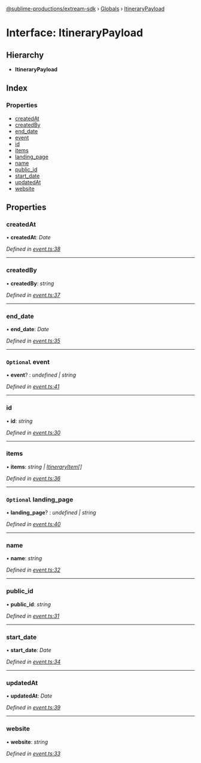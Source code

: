 [@sublime-productions/extream-sdk](../README.md) › [Globals](../globals.md) › [ItineraryPayload](itinerarypayload.md)

# Interface: ItineraryPayload

## Hierarchy

* **ItineraryPayload**

## Index

### Properties

* [createdAt](itinerarypayload.md#createdat)
* [createdBy](itinerarypayload.md#createdby)
* [end_date](itinerarypayload.md#end_date)
* [event](itinerarypayload.md#optional-event)
* [id](itinerarypayload.md#id)
* [items](itinerarypayload.md#items)
* [landing_page](itinerarypayload.md#optional-landing_page)
* [name](itinerarypayload.md#name)
* [public_id](itinerarypayload.md#public_id)
* [start_date](itinerarypayload.md#start_date)
* [updatedAt](itinerarypayload.md#updatedat)
* [website](itinerarypayload.md#website)

## Properties

###  createdAt

• **createdAt**: *Date*

*Defined in [event.ts:38](https://github.com/Extream-SaaS/ex-sdk/blob/849839b/src/event.ts#L38)*

___

###  createdBy

• **createdBy**: *string*

*Defined in [event.ts:37](https://github.com/Extream-SaaS/ex-sdk/blob/849839b/src/event.ts#L37)*

___

###  end_date

• **end_date**: *Date*

*Defined in [event.ts:35](https://github.com/Extream-SaaS/ex-sdk/blob/849839b/src/event.ts#L35)*

___

### `Optional` event

• **event**? : *undefined | string*

*Defined in [event.ts:41](https://github.com/Extream-SaaS/ex-sdk/blob/849839b/src/event.ts#L41)*

___

###  id

• **id**: *string*

*Defined in [event.ts:30](https://github.com/Extream-SaaS/ex-sdk/blob/849839b/src/event.ts#L30)*

___

###  items

• **items**: *string | [ItineraryItem](../classes/itineraryitem.md)[]*

*Defined in [event.ts:36](https://github.com/Extream-SaaS/ex-sdk/blob/849839b/src/event.ts#L36)*

___

### `Optional` landing_page

• **landing_page**? : *undefined | string*

*Defined in [event.ts:40](https://github.com/Extream-SaaS/ex-sdk/blob/849839b/src/event.ts#L40)*

___

###  name

• **name**: *string*

*Defined in [event.ts:32](https://github.com/Extream-SaaS/ex-sdk/blob/849839b/src/event.ts#L32)*

___

###  public_id

• **public_id**: *string*

*Defined in [event.ts:31](https://github.com/Extream-SaaS/ex-sdk/blob/849839b/src/event.ts#L31)*

___

###  start_date

• **start_date**: *Date*

*Defined in [event.ts:34](https://github.com/Extream-SaaS/ex-sdk/blob/849839b/src/event.ts#L34)*

___

###  updatedAt

• **updatedAt**: *Date*

*Defined in [event.ts:39](https://github.com/Extream-SaaS/ex-sdk/blob/849839b/src/event.ts#L39)*

___

###  website

• **website**: *string*

*Defined in [event.ts:33](https://github.com/Extream-SaaS/ex-sdk/blob/849839b/src/event.ts#L33)*

